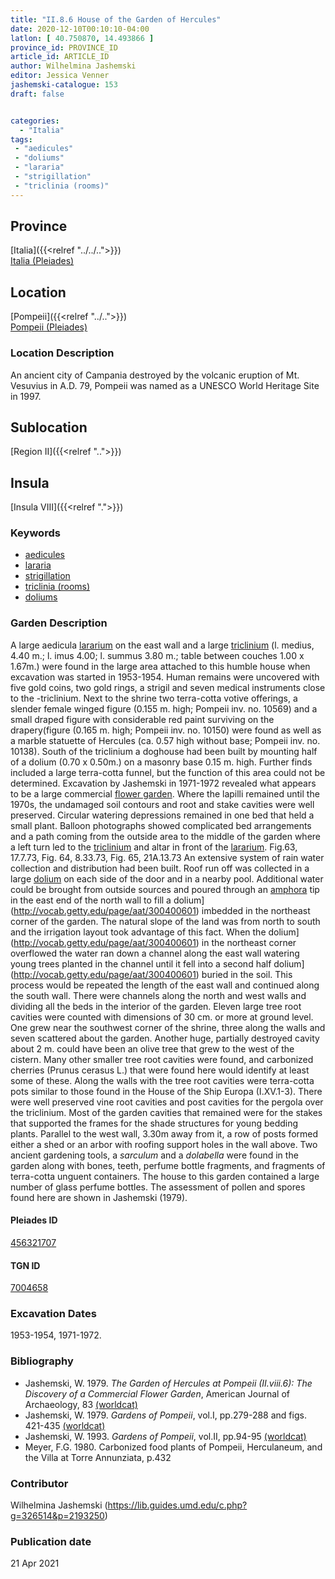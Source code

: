 ```yaml
---
title: "II.8.6 House of the Garden of Hercules"
date: 2020-12-10T00:10:10-04:00
latlon: [ 40.750870, 14.493866 ]
province_id: PROVINCE_ID
article_id: ARTICLE_ID
author: Wilhelmina Jashemski
editor: Jessica Venner
jashemski-catalogue: 153
draft: false


categories:
  - "Italia"
tags:
 - "aedicules"
 - "doliums"
 - "lararia"
 - "strigillation"
 - "triclinia (rooms)"
---
```


## Province
[Italia]({{<relref "../../..">}}) \
[Italia (Pleiades)](https://pleiades.stoa.org/places/1052)

## Location
[Pompeii]({{<relref "../..">}}) \
[Pompeii (Pleiades)](https://pleiades.stoa.org/places/433032)


### Location Description
An ancient city of Campania destroyed by the volcanic eruption of Mt. Vesuvius in A.D. 79, Pompeii was named as a UNESCO World Heritage Site in 1997.

## Sublocation
[Region II]({{<relref "..">}})
## Insula
[Insula VIII]({{<relref ".">}})

### Keywords
 - [aedicules](http://vocab.getty.edu/page/aat/300002574)
 - [lararia](http://vocab.getty.edu/page/aat/300400600)
 - [strigillation](http://vocab.getty.edu/page/aat/300121959)
 - [triclinia (rooms)](http://vocab.getty.edu/page/aat/300142552)
 - [doliums](http://vocab.getty.edu/page/aat/300400601)



### Garden Description
A large aedicula [lararium](http://vocab.getty.edu/page/aat/300400600) on the east wall and a large [triclinium](http://vocab.getty.edu/page/aat/300142552) (l. medius, 4.40 m.; l. imus 4.00; l. summus 3.80 m.; table between couches 1.00 x 1.67m.) were found in the large area attached to this humble house when excavation was started in 1953-1954. Human remains were uncovered with five gold coins, two gold rings, a strigil and seven medical instruments close to the -triclinium. Next to the shrine two terra-cotta votive offerings, a slender female winged figure (0.155 m. high; Pompeii inv. no. 10569) and a small draped figure with considerable red paint surviving on the drapery(figure (0.165 m. high; Pompeii inv. no. 10150) were found as well as a marble statuette of Hercules (ca. 0.57 high without base; Pompeii inv. no. 10138). South of the triclinium a doghouse had been built by mounting half of a dolium (0.70 x 0.50m.) on a masonry base 0.15 m. high. Further finds included a large terra-cotta funnel, but the function of this area could not be determined.
Excavation by Jashemski in 1971-1972 revealed what appears to be a large commercial [flower garden](http://vocab.getty.edu/page/aat/300008135). Where the lapilli remained until the 1970s, the undamaged soil contours and root and stake cavities were well preserved. Circular watering depressions remained in one bed that held a small plant. Balloon photographs showed complicated bed arrangements and a path coming from the outside area to the middle of the garden where a left turn led to the [triclinium](http://vocab.getty.edu/page/aat/300142552) and altar in front of the [lararium](http://vocab.getty.edu/page/aat/300400600). Fig.63,  17.7.73, Fig. 64, 8.33.73, Fig. 65, 21A.13.73 An extensive system of rain water collection and distribution had been built.  Roof run off was collected in a large [dolium](http://vocab.getty.edu/page/aat/300400601) on each side of the door and in a nearby pool.  Additional water could be brought from outside sources and poured through an [amphora](http://vocab.getty.edu/page/aat/300148696) tip in the east end of the north wall to fill a dolium](http://vocab.getty.edu/page/aat/300400601) imbedded in the northeast corner of the garden. The natural slope of the land was from north to south and the irrigation layout took advantage of this fact. When the dolium](http://vocab.getty.edu/page/aat/300400601) in the northeast corner overflowed the water ran down a channel along the east wall watering young trees planted in the channel until it fell into a second half dolium](http://vocab.getty.edu/page/aat/300400601) buried in the soil. This process would be repeated the length of the east wall and continued along the south wall. There were channels along the north and west walls and dividing all the beds in the interior of the garden.
Eleven large tree root cavities were counted with dimensions of 30 cm. or more at ground level. One grew near the southwest corner of the shrine, three along the walls and seven scattered about the garden. Another huge, partially destroyed cavity about 2 m. could have been an olive tree that grew to the west of the cistern. Many other smaller tree root cavities were found, and carbonized cherries (Prunus cerasus L.) that were found here would identify at least some of these. Along the walls with the tree root cavities were terra-cotta pots similar to those found in the House of the Ship Europa (I.XV.1-3). There were well preserved vine root cavities and post cavities for the pergola over the triclinium. Most of the garden cavities that remained were for the stakes that supported the frames for the shade structures for young bedding plants. Parallel to the west wall, 3.30m away from it, a row of posts formed either a shed or an arbor with roofing support holes in the wall above. Two ancient gardening tools, a *sarculum* and a *dolabella* were found in the garden along with bones, teeth, perfume bottle fragments, and fragments of terra-cotta unguent containers. The house to this garden contained a large number of glass perfume bottles. The assessment of pollen and spores found here are shown in Jashemski (1979).


<!--### Plans
{{< figure src="../../../images/fig._62,_plan_of_region_ii,_insula_viii.png" alt="Fig. 62, Plan of Region II, insula viii" title="Fig. 62, Plan of Region II, insula viii" >}}

### Images
{{< figure src="../../../images/fig._63,_ii.viii.6_17.7.73.png" alt="Fig.63, 17.7.73 (Stanley Jashemski, Jashemski Archives, University of Maryland)" title="Fig.63, 17.7.73 (Stanley Jashemski, Jashemski Archives, University of Maryland)" >}}
{{< figure src="../../../images/fig._64,_ii.viii.6_8.33.73.png" alt="Fig. 64, 8.33.73 (Stanley Jashemski, Jashemski Archives, University of Maryland)" title="Fig. 64, 8.33.73 (Stanley Jashemski, Jashemski Archives, University of Maryland)" >}}
{{< figure src="../../../images/fig._65,_ii.viii.6_21a.13.73.png" alt="Fig. 65, 21A.13.73  (Stanley Jashemski, Jashemski Archives, University of Maryland)" title="Fig. 65, 21A.13.73 (Stanley Jashemski, Jashemski Archives, University of Maryland)" >}}

{{< figure src="../../../images/fig._66,_ii.viii.6_23.23.74.png" alt="Fig. 66, 23.23.74 (Stanley Jashemski, Jashemski Archives, University of Maryland)" title="Fig. 66, 23.23.74 (Stanley Jashemski, Jashemski Archives, University of Maryland)" >}}
{{< figure src="../../../images/fig._67,_ii.viii.6_21.31.73.png" alt="Fig. 67, 21.31.73 (Stanley Jashemski, Jashemski Archives, University of Maryland)" title="Fig. 67, 21.31.73 (Stanley Jashemski, Jashemski Archives, University of Maryland)" >}}
{{< figure src="../../../images/fig._68,_ii.viii.6_18.10.73.png" alt="Fig. 68, 18.10.73 (Stanley Jashemski, Jashemski Archives, University of Maryland)" title="Fig. 68, 18.10.73 (Stanley Jashemski, Jashemski Archives, University of Maryland)" >}}

{{< figure src="../../../images/fig._69,_ii.viii.6_21.15.73.png" alt="Fig. 69, 21.15.73 (Stanley Jashemski, Jashemski Archives, University of Maryland)" title="Fig. 69, 21.15.73 (Stanley Jashemski, Jashemski Archives, University of Maryland)" >}}
{{< figure src="../../../images/fig._70,_ii.viii.6_7.33.73.png" alt="Fig. 70, 7.33.73 (Stanley Jashemski, Jashemski Archives, University of Maryland)" title="Fig. 70, 7.33.73 (Stanley Jashemski, Jashemski Archives, University of Maryland)" >}}
{{< figure src="../../../images/fig._71,_ii.viii.6_11.8.73.png" alt="Fig. 71, 11.8.73 (Stanley Jashemski, Jashemski Archives, University of Maryland)" title="Fig. 71, 11.8.73 (Stanley Jashemski, Jashemski Archives, University of Maryland)" >}}
{{< figure src="../../../images/fig._72,_ii.viii.6_11.31.71.png" alt="Fig. 72, 11.31.71 (Stanley Jashemski, Jashemski Archives, University of Maryland)" title="Fig. 72, 11.31.71 (Stanley Jashemski, Jashemski Archives, University of Maryland)" >}}
{{< figure src="../../../images/fig._73,_ii.viii.6_21.30.72.png" alt="Fig. 73, 21.30.72 (Stanley Jashemski, Jashemski Archives, University of Maryland)" title="Fig. 73, 21.30.72 (Stanley Jashemski, Jashemski Archives, University of Maryland)" >}}
{{< figure src="../../../images/fig._74,_ii.viii.6_11.20.74.png" alt="Fig. 74, 11.20.74 (Stanley Jashemski, Jashemski Archives, University of Maryland)" title="Fig. 74, 11.20.74 (Stanley Jashemski, Jashemski Archives, University of Maryland)" >}}-->

#### Pleiades ID
[456321707](https://pleiades.stoa.org/places/456321707)

#### TGN ID
[7004658](http://vocab.getty.edu/page/tgn/7004658)

###  Excavation Dates
1953-1954, 1971-1972.

### Bibliography
* Jashemski, W. 1979. *The Garden of Hercules at Pompeii (II.viii.6): The Discovery of a Commercial Flower Garden*,  American Journal of Archaeology, 83 [(worldcat)](http://www.worldcat.org/oclc/5548781112)
* Jashemski, W. 1979. *Gardens of Pompeii*, vol.I, pp.279-288 and figs. 421-435 [(worldcat)](http://www.worldcat.org/oclc/884024123)
* Jashemski, W. 1993. *Gardens of Pompeii*, vol.II, pp.94-95 [(worldcat)](http://www.worldcat.org/oclc/921816405)
* Meyer, F.G. 1980. Carbonized food plants of Pompeii, Herculaneum, and the Villa at Torre Annunziata, p.432


### Contributor
Wilhelmina Jashemski (https://lib.guides.umd.edu/c.php?g=326514&p=2193250)

### Publication date

21 Apr 2021
